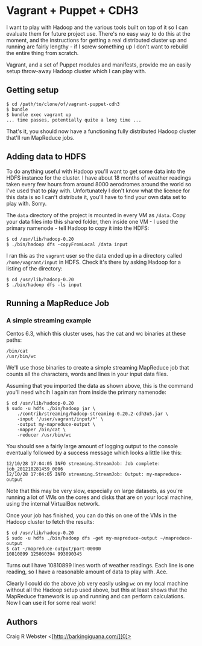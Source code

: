 # Vagrant + Puppet + CDH3

I want to play with Hadoop and the various tools built on top of it so I can
evaluate them for future project use. There's no easy way to do this at the
moment, and the instructions for getting a real distributed cluster up and
running are fairly lengthy - if I screw something up I don't want to rebuild
the entire thing from scratch.

Vagrant, and a set of Puppet modules and manifests, provide me an easily
setup throw-away Hadoop cluster which I can play with.

## Getting setup

    $ cd /path/to/clone/of/vagrant-puppet-cdh3
    $ bundle
    $ bundle exec vagrant up
    ... time passes, potentially quite a long time ...

That's it, you should now have a functioning fully distributed Hadoop cluster
that'll run MapReduce jobs.

## Adding data to HDFS

To do anything useful with Hadoop you'll want to get some data into the
HDFS instance for the cluster. I have about 18 months of weather readings
taken every few hours from around 8000 aerodromes around the world so I've
used that to play with. Unfortunately I don't know what the licence for this
data is so I can't distribute it, you'll have to find your own data set to
play with. Sorry.

The `data` directory of the project is mounted in every VM as `/data`. Copy
your data files into this shared folder, then inside one VM - I used the
primary namenode - tell Hadoop to copy it into the HDFS:

    $ cd /usr/lib/hadoop-0.20
    $ ./bin/hadoop dfs -copyFromLocal /data input

I ran this as the `vagrant` user so the data ended up in a directory called
`/home/vagrant/input` in HDFS. Check it's there by asking Hadoop for a listing
of the directory:

    $ cd /usr/lib/hadoop-0.20
    $ ./bin/hadoop dfs -ls input

## Running a MapReduce Job

### A simple streaming example

Centos 6.3, which this cluster uses, has the cat and wc binaries at these
paths:

    /bin/cat
    /usr/bin/wc

We'll use those binaries to create a simple streaming MapReduce job that
counts all the characters, words and lines in your input data files.

Assuming that you imported the data as shown above, this is the command you'll
need whcih I again ran from inside the primary namenode:

    $ cd /usr/lib/hadoop-0.20
    $ sudo -u hdfs ./bin/hadoop jar \
        ./contrib/streaming/hadoop-streaming-0.20.2-cdh3u5.jar \
        -input '/user/vagrant/input/*' \
        -output my-mapreduce-output \
        -mapper /bin/cat \
        -reducer /usr/bin/wc

You should see a fairly large amount of logging output to the console
eventually followed by a success message which looks a little like this:

    12/10/28 17:04:05 INFO streaming.StreamJob: Job complete: job_201210281459_0006
    12/10/28 17:04:05 INFO streaming.StreamJob: Output: my-mapreduce-output

Note that this may be very slow, especially on large datasets, as you're
running a lot of VMs on the cores and disks that are on your local machine,
using the internal VirtualBox network.

Once your job has finished, you can do this on one of the VMs in the Hadoop
cluster to fetch the results:

    $ cd /usr/lib/hadoop-0.20
    $ sudo -u hdfs ./bin/hadoop dfs -get my-mapreduce-output ~/mapreduce-output
    $ cat ~/mapreduce-output/part-00000
    10810899 125060394 993090345

Turns out I have 10810899 lines worth of weather readings. Each line is one
reading, so I have a reasonable amount of data to play with. Ace.

Clearly I could do the above job very easily using `wc` on my local machine
without all the Hadoop setup used above, but this at least shows that the
MapReduce framework is up and running and can perform calculations. Now I can
use it for some real work!

## Authors

Craig R Webster <[http://barkingiguana.com/][0]>

[0]: http://barkingiguana.com/
